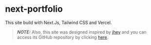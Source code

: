 # next-portfolio

This site build with Next.Js, Tailwind CSS and Vercel.

> **_NOTE:_** Also, this site was designed inspired by [jhey](https://jhey.dev/) and you can access its GitHub repository by clicking [here](https://github.com/jh3y/jhey.dev).